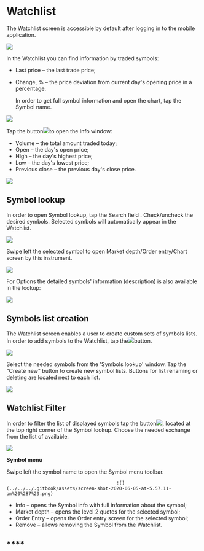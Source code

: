 # Watchlist

The Watchlist screen is accessible by default after logging in to the mobile application.

![](../../../.gitbook/assets/1%20%28134%29.png)

In the Watchlist you can find information by traded symbols:

* Last price – the last trade price;
* Change, % – the price deviation from current day's opening price in a percentage.

  In order to get full symbol information and open the chart, tap the Symbol name.

![](../../../.gitbook/assets/2%20%2887%29.png)

Tap the button![](../../../.gitbook/assets/arrow-right.jpg)to open the Info window:

* Volume – the total amount traded today;
* Open – the day's open price;
* High – the day's highest price;
* Low – the day's lowest price;
* Previous close – the previous day's close price.

![](../../../.gitbook/assets/3%20%2872%29.png)

## **Symbol lookup**

In order to open Symbol lookup, tap the Search field . Check/uncheck the desired symbols. Selected symbols will automatically appear in the Watchlist.

![](../../../.gitbook/assets/2%20%28114%29.png)

Swipe left the selected symbol to open Market depth/Order entry/Chart screen by this instrument.

![](../../../.gitbook/assets/3%20%2893%29.png)

For Options the detailed symbols' information \(description\) is also available in the lookup:

![](../../../.gitbook/assets/6%20%281%29.jpg)

## **Symbols list creation**

The Watchlist screen enables a user to create custom sets of symbols lists. In order to add symbols to the Watchlist, tap the![](../../../.gitbook/assets/1-1-.png)button.

![](../../../.gitbook/assets/1%20%28139%29.png)

Select the needed symbols from the 'Symbols lookup' window. Tap the "Create new" button to create new symbol lists. Buttons for list renaming or deleting are located next to each list.

![](../../../.gitbook/assets/2%20%28119%29.png)

## **Watchlist Filter**

In order to filter the list of displayed symbols tap the button![](../../../.gitbook/assets/4-%20%283%29.png), located at the top right corner of the Symbol lookup. Choose the needed exchange from the list of available.

![](../../../.gitbook/assets/7%20%2831%29.png)

**Symbol menu**

Swipe left the symbol name to open the Symbol menu toolbar.

```text
                                        ![](../../../.gitbook/assets/screen-shot-2020-06-05-at-5.57.11-pm%20%287%29.png)                                                                                                                                                                                                            
```

* Info – opens the Symbol info with full information about the symbol;
* Market depth – opens the level 2 quotes for the selected symbol;
* Order Entry – opens the Order entry screen for the selected symbol;
* Remove – allows removing the Symbol from the Watchlist.

## \*\*\*\*

